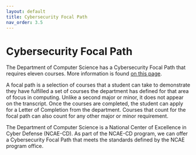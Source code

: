 ```yaml
---
layout: default
title: Cybersecurity Focal Path
nav_order: 3.5
---
```


# Cybersecurity Focal Path

The Department of Computer Science has a Cybersecurity Focal Path that requires eleven courses.  More information is found [on this page](https://cyberinnovation.virginia.edu/department-computer-science-undergraduate-cybersecurity-focal-path).

A focal path is a selection of courses that a student can take to demonstrate they have fulfilled a set of courses the department has defined for that area of focus in computing. Unlike a second major or minor, it does not appear on the transcript.  Once the courses are completed, the student can apply for a Letter of Completion from the department. Courses that count for the focal path can also count for any other major or minor requirement.


The Department of Computer Science is a National Center of Excellence in Cyber Defense (NCAE-CD).  As part of the NCAE-CD program, we can offer a Cybersecurity Focal Path that meets the standards defined by the NCAE program office.

